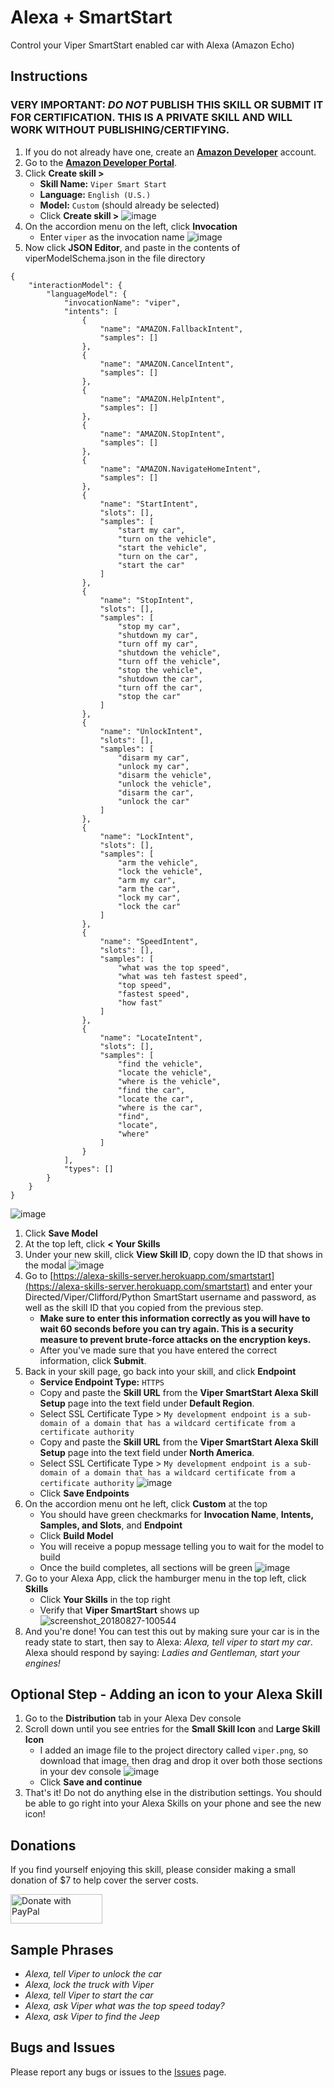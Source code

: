 # Alexa + SmartStart
Control your Viper SmartStart enabled car with Alexa (Amazon Echo)

## Instructions

### VERY IMPORTANT: ***DO NOT*** PUBLISH THIS SKILL OR SUBMIT IT FOR CERTIFICATION. THIS IS A PRIVATE SKILL AND WILL WORK WITHOUT PUBLISHING/CERTIFYING.

1. If you do not already have one, create an [**Amazon Developer**](https://developer.amazon.com/) account.
1. Go to the [**Amazon Developer Portal**](https://developer.amazon.com/edw/home.html#/).
1. Click **Create skill >**
    * **Skill Name:** `Viper Smart Start`
    * **Language:** `English (U.S.)`
    * **Model:** `Custom` (should already be selected)
    * Click **Create skill >**
![image](https://user-images.githubusercontent.com/12087169/44659722-280e0080-a9d3-11e8-879e-e5e1f0b8ef16.png)
1. On the accordion menu on the left, click **Invocation**
    * Enter `viper` as the invocation name
    ![image](https://user-images.githubusercontent.com/12087169/44663067-71634d80-a9dd-11e8-8243-e79cbde3f4b7.png)
1. Now click **JSON Editor**, and paste in the contents of viperModelSchema.json in the file directory
```
{
    "interactionModel": {
        "languageModel": {
            "invocationName": "viper",
            "intents": [
                {
                    "name": "AMAZON.FallbackIntent",
                    "samples": []
                },
                {
                    "name": "AMAZON.CancelIntent",
                    "samples": []
                },
                {
                    "name": "AMAZON.HelpIntent",
                    "samples": []
                },
                {
                    "name": "AMAZON.StopIntent",
                    "samples": []
                },
                {
                    "name": "AMAZON.NavigateHomeIntent",
                    "samples": []
                },
                {
                    "name": "StartIntent",
                    "slots": [],
                    "samples": [
                        "start my car",
                        "turn on the vehicle",
                        "start the vehicle",
                        "turn on the car",
                        "start the car"
                    ]
                },
                {
                    "name": "StopIntent",
                    "slots": [],
                    "samples": [
                        "stop my car",
                        "shutdown my car",
                        "turn off my car",
                        "shutdown the vehicle",
                        "turn off the vehicle",
                        "stop the vehicle",
                        "shutdown the car",
                        "turn off the car",
                        "stop the car"
                    ]
                },
                {
                    "name": "UnlockIntent",
                    "slots": [],
                    "samples": [
                        "disarm my car",
                        "unlock my car",
                        "disarm the vehicle",
                        "unlock the vehicle",
                        "disarm the car",
                        "unlock the car"
                    ]
                },
                {
                    "name": "LockIntent",
                    "slots": [],
                    "samples": [
                        "arm the vehicle",
                        "lock the vehicle",
                        "arm my car",
                        "arm the car",
                        "lock my car",
                        "lock the car"
                    ]
                },
                {
                    "name": "SpeedIntent",
                    "slots": [],
                    "samples": [
                        "what was the top speed",
                        "what was teh fastest speed",
                        "top speed",
                        "fastest speed",
                        "how fast"
                    ]
                },
                {
                    "name": "LocateIntent",
                    "slots": [],
                    "samples": [
                        "find the vehicle",
                        "locate the vehicle",
                        "where is the vehicle",
                        "find the car",
                        "locate the car",
                        "where is the car",
                        "find",
                        "locate",
                        "where"
                    ]
                }
            ],
            "types": []
        }
    }
}
```
![image](https://user-images.githubusercontent.com/12087169/44663729-55f94200-a9df-11e8-8ba8-7f848dc39d4e.png)
1. Click **Save Model**
1. At the top left, click **< Your Skills**
1. Under your new skill, click **View Skill ID**, copy down the ID that shows in the modal
![image](https://user-images.githubusercontent.com/12087169/44659864-b08ca100-a9d3-11e8-8007-4d2229e184fb.png)
1. Go to [https://alexa-skills-server.herokuapp.com/smartstart](https://alexa-skills-server.herokuapp.com/smartstart) and enter your Directed/Viper/Clifford/Python SmartStart username and password, as well as the skill ID that you copied from the previous step.
    * **Make sure to enter this information correctly as you will have to wait 60 seconds before you can try again. This is a security measure to prevent brute-force attacks on the encryption keys.**
    * After you've made sure that you have entered the correct information, click **Submit**.
1. Back in your skill page, go back into your skill, and click **Endpoint**
    * **Service Endpoint Type:** `HTTPS`
    * Copy and paste the **Skill URL** from the **Viper SmartStart Alexa Skill Setup** page into the text field under **Default Region**.
    * Select SSL Certificate Type > `My development endpoint is a sub-domain of a domain that has a wildcard certificate from a certificate authority`
    * Copy and paste the **Skill URL** from the **Viper SmartStart Alexa Skill Setup** page into the text field under **North America**.
    * Select SSL Certificate Type > `My development endpoint is a sub-domain of a domain that has a wildcard certificate from a certificate authority`
    ![image](https://user-images.githubusercontent.com/12087169/44663924-cdc76c80-a9df-11e8-89a8-05ca655f05cb.png)
    * Click **Save Endpoints**
1. On the accordion menu ont he left, click **Custom** at the top
    * You should have green checkmarks for **Invocation Name**, **Intents, Samples, and Slots**, and **Endpoint**
    * Click **Build Model**
    * You will receive a popup message telling you to wait for the model to build
    * Once the build completes, all sections will be green
    ![image](https://user-images.githubusercontent.com/12087169/44664122-5d6d1b00-a9e0-11e8-83a8-dbe078790637.png)
1. Go to your Alexa App, click the hamburger menu in the top left, click **Skills**
    * Click **Your Skills** in the top right
    * Verify that **Viper SmartStart** shows up
    ![screenshot_20180827-100544](https://user-images.githubusercontent.com/12087169/44664303-d53b4580-a9e0-11e8-94f7-1f74de6a7ee1.png)
1. And you're done! You can test this out by making sure your car is in the ready state to start, then say to Alexa: *Alexa, tell viper to start my car*. Alexa should respond by saying: *Ladies and Gentleman, start your engines!*

## Optional Step - Adding an icon to your Alexa Skill
1. Go to the **Distribution** tab in your Alexa Dev console
1. Scroll down until you see entries for the **Small Skill Icon** and **Large Skill Icon**
    * I added an image file to the project directory called `viper.png`, so download that image, then drag and drop it over both those sections in your dev console
    ![image](https://user-images.githubusercontent.com/12087169/44668009-58ad6480-a9ea-11e8-8307-d36752ac3867.png)
    * Click **Save and continue**
1. That's it! Do not do anything else in the distribution settings. You should be able to go right into your Alexa Skills on your phone and see the new icon!

## Donations

If you find yourself enjoying this skill, please consider making a small donation of $7 to help cover the server costs.

<a href="https://www.paypal.com/cgi-bin/webscr?cmd=_s-xclick&hosted_button_id=QMN7ED7745TQJ">
  <img src="https://www.paypalobjects.com/en_US/i/btn/btn_donateCC_LG.gif" width="147" height="47" alt="Donate with PayPal" border="0">
</a>

## Sample Phrases

* *Alexa, tell Viper to unlock the car*
* *Alexa, lock the truck with Viper*
* *Alexa, tell Viper to start the car*
* *Alexa, ask Viper what was the top speed today?*
* *Alexa, ask Viper to find the Jeep*

## Bugs and Issues

Please report any bugs or issues to the [Issues](https://github.com/dale3h/alexa-smartstart/issues) page.

